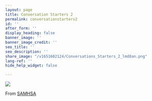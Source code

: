 ```yaml
---
layout: page
title: Conversation Starters 2
permalink: conversationstarters2
id: ''
after_form: ''
display_heading: false
banner_image: ''
banner_image_credit: ''
seo_title: ''
seo_description: ''
share_image: "/v1651602124/Conversations_Starters_2_lmd8an.png"
lang-ref: ''
hide_help_widget: false

---
```

![](https://res.cloudinary.com/combataddictionchq/v1651602124/Conversations_Starters_2_lmd8an.png)

From [SAMHSA](https://www.samhsa.gov/sites/default/files/starting-the-conversation-guide.pdf)